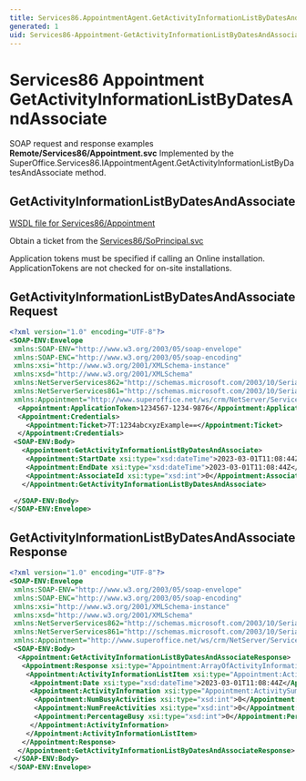 ```yaml
---
title: Services86.AppointmentAgent.GetActivityInformationListByDatesAndAssociate SOAP
generated: 1
uid: Services86-Appointment-GetActivityInformationListByDatesAndAssociate
---
```


# Services86 Appointment GetActivityInformationListByDatesAndAssociate

SOAP request and response examples **Remote/Services86/Appointment.svc**
Implemented by the <see cref="M:SuperOffice.Services86.IAppointmentAgent.GetActivityInformationListByDatesAndAssociate">SuperOffice.Services86.IAppointmentAgent.GetActivityInformationListByDatesAndAssociate</see> method.

## GetActivityInformationListByDatesAndAssociate





[WSDL file for Services86/Appointment](../Services86-Appointment.md)

Obtain a ticket from the [Services86/SoPrincipal.svc](../SoPrincipal/index.md)

Application tokens must be specified if calling an Online installation. ApplicationTokens are not checked for on-site installations.

## GetActivityInformationListByDatesAndAssociate Request

```xml
<?xml version="1.0" encoding="UTF-8"?>
<SOAP-ENV:Envelope
 xmlns:SOAP-ENV="http://www.w3.org/2003/05/soap-envelope"
 xmlns:SOAP-ENC="http://www.w3.org/2003/05/soap-encoding"
 xmlns:xsi="http://www.w3.org/2001/XMLSchema-instance"
 xmlns:xsd="http://www.w3.org/2001/XMLSchema"
 xmlns:NetServerServices862="http://schemas.microsoft.com/2003/10/Serialization/Arrays"
 xmlns:NetServerServices861="http://schemas.microsoft.com/2003/10/Serialization/"
 xmlns:Appointment="http://www.superoffice.net/ws/crm/NetServer/Services86">
  <Appointment:ApplicationToken>1234567-1234-9876</Appointment:ApplicationToken>
  <Appointment:Credentials>
    <Appointment:Ticket>7T:1234abcxyzExample==</Appointment:Ticket>
  </Appointment:Credentials>
 <SOAP-ENV:Body>
   <Appointment:GetActivityInformationListByDatesAndAssociate>
    <Appointment:StartDate xsi:type="xsd:dateTime">2023-03-01T11:08:44Z</Appointment:StartDate>
    <Appointment:EndDate xsi:type="xsd:dateTime">2023-03-01T11:08:44Z</Appointment:EndDate>
    <Appointment:AssociateId xsi:type="xsd:int">0</Appointment:AssociateId>
   </Appointment:GetActivityInformationListByDatesAndAssociate>

 </SOAP-ENV:Body>
</SOAP-ENV:Envelope>

```


## GetActivityInformationListByDatesAndAssociate Response

```xml
<?xml version="1.0" encoding="UTF-8"?>
<SOAP-ENV:Envelope
 xmlns:SOAP-ENV="http://www.w3.org/2003/05/soap-envelope"
 xmlns:SOAP-ENC="http://www.w3.org/2003/05/soap-encoding"
 xmlns:xsi="http://www.w3.org/2001/XMLSchema-instance"
 xmlns:xsd="http://www.w3.org/2001/XMLSchema"
 xmlns:NetServerServices862="http://schemas.microsoft.com/2003/10/Serialization/Arrays"
 xmlns:NetServerServices861="http://schemas.microsoft.com/2003/10/Serialization/"
 xmlns:Appointment="http://www.superoffice.net/ws/crm/NetServer/Services86">
 <SOAP-ENV:Body>
  <Appointment:GetActivityInformationListByDatesAndAssociateResponse>
   <Appointment:Response xsi:type="Appointment:ArrayOfActivityInformationListItem">
    <Appointment:ActivityInformationListItem xsi:type="Appointment:ActivityInformationListItem">
     <Appointment:Date xsi:type="xsd:dateTime">2023-03-01T11:08:44Z</Appointment:Date>
     <Appointment:ActivityInformation xsi:type="Appointment:ActivitySummary">
      <Appointment:NumBusyActivities xsi:type="xsd:int">0</Appointment:NumBusyActivities>
      <Appointment:NumFreeActivities xsi:type="xsd:int">0</Appointment:NumFreeActivities>
      <Appointment:PercentageBusy xsi:type="xsd:int">0</Appointment:PercentageBusy>
     </Appointment:ActivityInformation>
    </Appointment:ActivityInformationListItem>
   </Appointment:Response>
  </Appointment:GetActivityInformationListByDatesAndAssociateResponse>
 </SOAP-ENV:Body>
</SOAP-ENV:Envelope>

```

